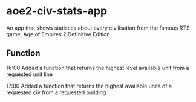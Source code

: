 # aoe2-civ-stats-app
An app that shows statistics about every civilisation from the famous RTS game, Age of Empires 2 Definitive Edition


## Function
16:00
Added a function that returns the highest level available unit from a requested unit line

17:00
Added a function that returns the highest available units of a requested civ from a requested building
